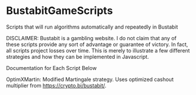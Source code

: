 # BustabitGameScripts
Scripts that will run algorithms automatically and repeatedly in Bustabit

DISCLAIMER: Bustabit is a gambling website. I do not claim that any of these scripts provide any sort of advantage or guarantee of victory. In fact, all scripts project losses over time. This is merely to illustrate a few different strategies and how they can be implemented in Javascript.

Documentation for Each Script Below

OptimXMartin: Modified Martingale strategy. Uses optimized cashout multiplier from https://crypto.bi/bustabit/.

